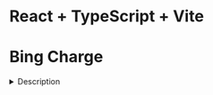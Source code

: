 # React + TypeScript + Vite

# Bing Charge


<details>
<summary>Description</summary>
   This is a project I carried out to upgrade my coding skills using ReactJs. I prioritized enhancing the user experience through optimization.
<details>
<summary>Installation</summary>
 1. Clone the repository using Git Bash ( git clone https://github.com/Khanh-BangPham/A-star-algorithm-for-8-puzzle-problem.git )
 2. Running `yarn`
 3. Running `yarn dev`
 4. Open browser and go to address `http://localhost:5173/`
</details>

